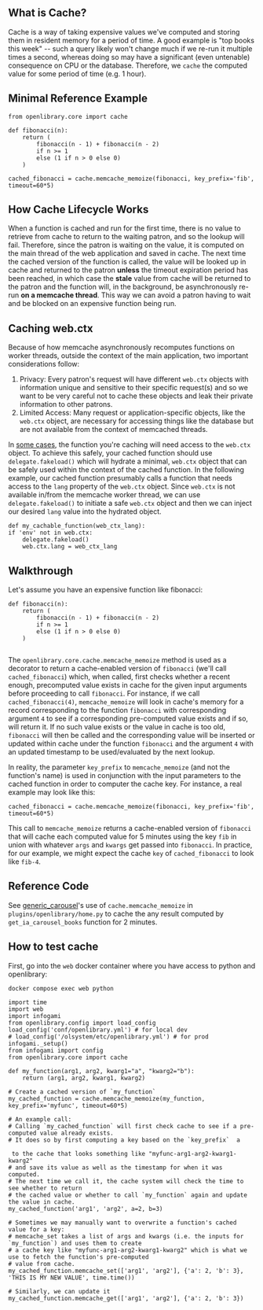 ## What is Cache?

Cache is a way of taking expensive values we've computed and storing them in resident memory for a period of time. A good example is "top books this week" -- such a query likely won't change much if we re-run it multiple times a second, whereas doing so may have a significant (even untenable) consequence on CPU or the database. Therefore, we `cache` the computed value for some period of time (e.g. 1 hour).

## Minimal Reference Example

```
from openlibrary.core import cache

def fibonacci(n):
    return (
        fibonacci(n - 1) + fibonacci(n - 2)
        if n >= 1 
        else (1 if n > 0 else 0)
    )

cached_fibonacci = cache.memcache_memoize(fibonacci, key_prefix='fib', timeout=60*5)
```

## How Cache Lifecycle Works

When a function is cached and run for the first time, there is no value to retrieve from cache to return to the waiting patron, and so the lookup will fail. Therefore, since the patron is waiting on the value, it is computed on the main thread of the web application and saved in cache. The next time the cached version of the function is called, the value will be looked up in cache and returned to the patron **unless** the timeout expiration period has been reached, in which case the **stale** value from cache will be returned to the patron and the function will, in the background, be asynchronously re-run **on a memcache thread**. This way we can avoid a patron having to wait and be blocked on an expensive function being run.

## Caching web.ctx

Because of how memcache asynchronously recomputes functions on worker threads, outside the context of the main application, two important considerations follow:

1. Privacy: Every patron's request will have different `web.ctx` objects with information unique and sensitive to their specific request(s) and so we want to be very careful not to cache these objects and leak their private information to other patrons.
2. Limited Access: Many request or application-specific objects, like the `web.ctx` object, are necessary for accessing things like the database but are not available from the context of memcached threads.

In [some cases](https://github.com/internetarchive/openlibrary/issues/10318#issuecomment-2598903078), the function you're caching will need access to the `web.ctx` object. To achieve this safely, your cached function should use `delegate.fakeload()` which will hydrate a minimal, `web.ctx` object that can be safely used within the context of the cached function. In the following example, our cached function presumably calls a function that needs access to the `lang` property of the `web.ctx` object. Since `web.ctx` is not available in/from the memcache worker thread, we can use `delegate.fakeload()` to initiate a safe `web.ctx` object and then we can inject our desired `lang` value into the hydrated object.


```
def my_cachable_function(web_ctx_lang):
if 'env' not in web.ctx:
    delegate.fakeload()
    web.ctx.lang = web_ctx_lang
```


## Walkthrough

Let's assume you have an expensive function like fibonacci:
```
def fibonacci(n):
    return (
        fibonacci(n - 1) + fibonacci(n - 2)
        if n >= 1 
        else (1 if n > 0 else 0)
    )
        
``` 
The `openlibrary.core.cache.memcache_memoize` method is used as a decorator to return a cache-enabled version of `fibonacci` (we'll call `cached_fibonacci`) which, when called, first checks whether a recent enough, precomputed value exists in cache for the given input arguments before proceeding to call `fibonacci`. For instance, if we call `cached_fibonacci(4)`, `memcache_memoize` will look in cache's memory for a record corresponding to the function `fibonacci` with corresponding argument `4` to see if a corresponding pre-computed value exists and if so, will return it. If no such value exists or the value in cache is too old, `fibonacci` will then be called and the corresponding value will be inserted or updated within cache under the function `fibonacci` and the argument `4` with an updated timestamp to be used/evaluated by the next lookup.

In reality, the parameter `key_prefix` to `memcache_memoize` (and not the function's name) is used in conjunction with the input parameters to the cached function in order to computer the cache key. For instance, a real example may look like this:

```
cached_fibonacci = cache.memcache_memoize(fibonacci, key_prefix='fib', timeout=60*5)
```

This call to `memcache_memoize` returns a cache-enabled version of `fibonacci` that will cache each computed value for 5 minutes using the key `fib` in union with whatever `args` and `kwargs` get passed into `fibonacci`. In practice, for our example, we might expect the cache `key` of `cached_fibonacci` to look like `fib-4`.

## Reference Code

See [generic_carousel](https://github.com/internetarchive/openlibrary/blob/3bad3325e1392102db485dea34db67a186af2dcf/openlibrary/plugins/openlibrary/home.py#L181-L208)'s use of `cache.memcache_memoize` in `plugins/openlibrary/home.py` to cache the any result computed by `get_ia_carousel_books` function for 2 minutes.

## How to test cache

First, go into the `web` docker container where you have access to python and openlibrary:

`docker compose exec web python`

```
import time
import web
import infogami
from openlibrary.config import load_config
load_config('conf/openlibrary.yml') # for local dev
# load_config('/olsystem/etc/openlibrary.yml') # for prod
infogami._setup()
from infogami import config
from openlibrary.core import cache

def my_function(arg1, arg2, kwarg1="a", "kwarg2="b"):
    return (arg1, arg2, kwarg1, kwarg2)

# Create a cached version of `my_function`
my_cached_function = cache.memcache_memoize(my_function, key_prefix='myfunc', timeout=60*5)

# An example call:
# Calling `my_cached_function` will first check cache to see if a pre-computed value already exists.
# It does so by first computing a key based on the `key_prefix`  a 

 to the cache that looks something like "myfunc-arg1-arg2-kwarg1-kwarg2"
# and save its value as well as the timestamp for when it was computed.
# The next time we call it, the cache system will check the time to see whether to return
# the cached value or whether to call `my_function` again and update the value in cache.
my_cached_function('arg1', 'arg2', a=2, b=3)

# Sometimes we may manually want to overwrite a function's cached value for a key:
# memcache_set takes a list of args and kwargs (i.e. the inputs for `my_function`) and uses them to create
# a cache key like "myfunc-arg1-arg2-kwarg1-kwarg2" which is what we use to fetch the function's pre-computed
# value from cache.
my_cached_function.memcache_set(['arg1', 'arg2'], {'a': 2, 'b': 3}, 'THIS IS MY NEW VALUE', time.time())

# Similarly, we can update it 
my_cached_function.memcache_get(['arg1', 'arg2'], {'a': 2, 'b': 3})
```